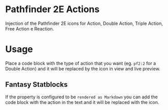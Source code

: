 # Pathfinder 2E Actions

Injection of the Pathfinder 2E icons for Action, Double Action, Triple Action, Free Action e Reaction.

# Usage

Place a code block with the type of action that you want (eg. `pf2:2` for a Double Action) and it will be replaced by the icon in view and live preview.

## Fantasy Statblocks

If the property is configured to be `rendered as Markdown` you can add the code block with the action in the text and it will be replaced with the icon.